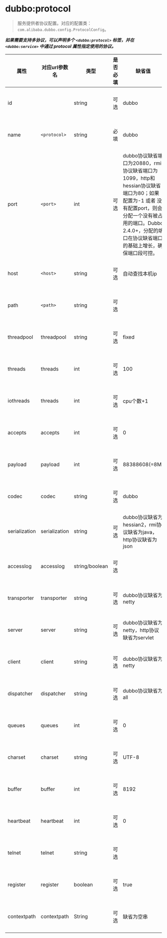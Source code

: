 # dubbo:protocol
> 服务提供者协议配置。对应的配置类： `com.alibaba.dubbo.config.ProtocolConfig`。

***如果需要支持多协议，可以声明多个 `<dubbo:protocol>` 标签，并在 `<dubbo:service>` 中通过 protocol 属性指定使用的协议。***


|属性|对应url参数名|类型|是否必填|缺省值|作用|说明|
|---|---|---|---|---|---|---|
|id| |string|	可选	|dubbo|	配置关联|	协议BeanId，可以在<dubbo:service protocol="">中引用此ID，如果ID不填，缺省和name属性值一样，重复则在name后加序号。|
|name|`<protocol>`|	string|	必填|	dubbo|	性能调优|	协议名称|
|port|	`<port>`|	int|	可选	|dubbo协议缺省端口为20880，rmi协议缺省端口为1099，http和hessian协议缺省端口为80；如果配置为-1 或者 没有配置port，则会分配一个没有被占用的端口。Dubbo 2.4.0+，分配的端口在协议缺省端口的基础上增长，确保端口段可控。|	服务发现|	服务端口|
|host|`<host>`|string|可选|自动查找本机ip|服务发现|-服务主机名，多网卡选择或指定VIP及域名时使用，为空则自动查找本机IP，-建议不要配置，让Dubbo自动获取本机IP|
|path|	`<path>`|	string|	可选	| |	服务发现|	提供者上下文路径，为服务path的前缀|
|threadpool|	threadpool|string|可选|fixed|性能调优|线程池类型，可选：fixed/cached|
|threads|threads|int|可选|100|性能调优	|服务线程池大小(固定大小)|
|iothreads|	threads|	int|	可选|	cpu个数+1|	性能调优	|io线程池大小(固定大小)|
|accepts|	accepts|	int|	可选	|0	|性能调优	|服务提供方最大可接受连接数|
|payload|	payload|	int|	可选	|88388608(=8M)|	性能调优|	请求及响应数据包大小限制，单位：字节|
|codec|	codec|	string|	可选|	dubbo|	性能调优	|协议编码方式|
|serialization|	serialization|	string|	可选|	dubbo协议缺省为hessian2，rmi协议缺省为java，http协议缺省为json	|性能调优|	协议序列化方式，当协议支持多种序列化方式时使用，比如：dubbo协议的dubbo,hessian2,java,compactedjava，以及http协议的json等|
|accesslog|	accesslog|	string/boolean|	可选|	|服务治理	|设为true，将向logger中输出访问日志，也可填写访问日志文件路径，直接把访问日志输出到指定文件|
|transporter|	transporter|	string|	可选|dubbo协议缺省为netty|	性能调优	|协议的服务端和客户端实现类型，比如：dubbo协议的mina,netty等，可以分拆为server和client配置|
|server|	server|	string|	可选|	dubbo协议缺省为netty，http协议缺省为servlet|	性能调优|	协议的服务器端实现类型，比如：dubbo协议的mina,netty等，http协议的jetty,servlet等|
|client|	client|	string|	可选|	dubbo协议缺省为netty|	性能调优|	协议的客户端实现类型，比如：dubbo协议的mina,netty等|
|dispatcher|	dispatcher|	string|	可选|	dubbo协议缺省为all|	性能调优|	协议的消息派发方式，用于指定线程模型，比如：dubbo协议的all, direct, message, execution, connection等|
|queues|	queues|	int|	可选|	0|	性能调优|	线程池队列大小，当线程池满时，排队等待执行的队列大小，建议不要设置，当线程程池时应立即失败，重试其它服务提供机器，而不是排队，除非有特殊需求。|
|charset|	charset|	string|	可选|	UTF-8|	性能调优|	序列化编码|
|buffer|	buffer|	int|	可选|	8192|	性能调优|	网络读写缓冲区大小|
|heartbeat|	heartbeat|	int|	可选|	0|	性能调优|	心跳间隔，对于长连接，当物理层断开时，比如拔网线，TCP的FIN消息来不及发送，对方收不到断开事件，此时需要心跳来帮助检查连接是否已断开|
|telnet|	telnet|	string|	可选|		|服务治理|	所支持的telnet命令，多个命令用逗号分隔|
|register|	register|	boolean|	可选|	true|	服务治理|	该协议的服务是否注册到注册中心|
|contextpath|	contextpath|	String|	可选	|缺省为空串	|服务治理|	|